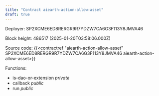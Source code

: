 ```yaml
---
title: "Contract aiearth-action-allow-asset"
draft: true
---
```

Deployer: SP2XCME6ED8RERGR9R7YDZW7CA6G3F113Y8JMVA46


 



Block height: 486517 (2025-01-20T03:58:06.000Z)

Source code: {{<contractref "aiearth-action-allow-asset" SP2XCME6ED8RERGR9R7YDZW7CA6G3F113Y8JMVA46 aiearth-action-allow-asset>}}

Functions:

* is-dao-or-extension _private_
* callback _public_
* run _public_
